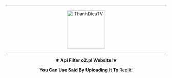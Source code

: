-----

<p align="center">
<img class="Blob" src="https://i.imgur.com/lSSa9YM.jpg" width="120" height="120" alt="ThanhDieuTV">

</p>

-----

<p align="center">
<strong>⚜️ Api Filter o2.pl Website!⚜️</strong> </p>
<p align="center">
<strong>You Can Use Said By Uploading It To </strong> <a href="http://replit.com/">Replit</a>!
<br><br>
